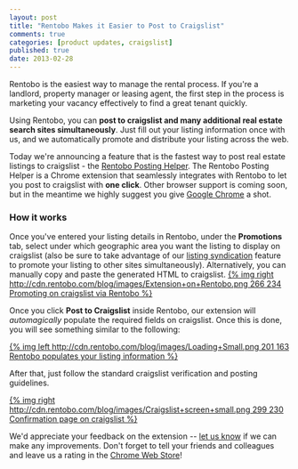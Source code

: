 ```yaml
---
layout: post
title: "Rentobo Makes it Easier to Post to Craigslist"
comments: true
categories: [product updates, craigslist]
published: true
date: 2013-02-28
---
```


Rentobo is the easiest way to manage the rental process. If you're a landlord, property manager or leasing agent, the first step in the process is marketing your vacancy effectively to find a great tenant quickly.

Using Rentobo, you can **post to craigslist and many additional real estate search sites simultaneously**. Just fill out your listing information once with us, and we automatically promote and distribute your listing across the web.

Today we're announcing a feature that is the fastest way to post real estate listings to craigslist - the [Rentobo Posting Helper](https://chrome.google.com/webstore/detail/rentobo-posting-helper/fkiffbkghgniailieekodmgbomkefdgo?hl=en-US). The Rentobo Posting Helper is a Chrome extension that seamlessly integrates with Rentobo to let you post to craigslist with **one click**. Other browser support is coming soon, but in the meantime we highly suggest you give [Google Chrome](https://www.google.com/intl/en/chrome/browser/) a shot. 

### How it works


Once you've entered your listing details in Rentobo, under the **Promotions** tab, select under which geographic area you want the listing to display on craigslist (also be sure to take advantage of our [listing syndication](http://www.rentobo.com/benefits/) feature to promote your listing to other sites simultaneously). Alternatively, you can manually copy and paste the generated HTML to craigslist.
[{% img right http://cdn.rentobo.com/blog/images/Extension+on+Rentobo.png 266 234 Promoting on craigslist via Rentobo %}](http://cdn.rentobo.com/blog/images/Extension+on+Rentobo.png)

Once you click **Post to Craigslist** inside Rentobo, our extension will *automagically* populate the required fields on craigslist. Once this is done, you will see something similar to the following:

[{% img left http://cdn.rentobo.com/blog/images/Loading+Small.png 201 163 Rentobo populates your listing information %}](http://cdn.rentobo.com/blog/images/Loading+Small.png)

After that, just follow the standard craigslist verification and posting guidelines.

[{% img right http://cdn.rentobo.com/blog/images/Craigslist+screen+small.png 299 230 Confirmation page on craigslist %}](http://cdn.rentobo.com/blog/images/Craigslist+screen+small.png)

We'd appreciate your feedback on the extension -- [let us know](mailto:support@rentobo.com?subject=Chrome%20Extension) if we can make any improvements. Don't forget to tell your friends and colleagues and leave us a rating in the [Chrome Web Store](https://chrome.google.com/webstore/detail/rentobo-posting-helper/fkiffbkghgniailieekodmgbomkefdgo?hl=en-US)!
